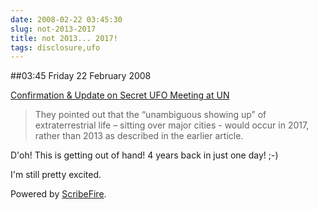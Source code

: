 ```yaml
---
date: 2008-02-22 03:45:30
slug: not-2013-2017
title: not 2013... 2017!
tags: disclosure,ufo
---
```


##03:45 Friday 22 February 2008

[Confirmation & Update on Secret UFO Meeting at UN](http://www.opednews.com/articles/1/opedne_michael__080220_confirmation__26_updat.htm)   


> They pointed out that the “unambiguous showing up” of extraterrestrial life – sitting over major cities - would occur in 2017, rather than 2013 as described in the earlier article. 

D'oh! This is getting out of hand! 4 years back in just one day! ;-)  
  
I'm still pretty excited.  
  
  
  


Powered by [ScribeFire](http://scribefire.com/).
